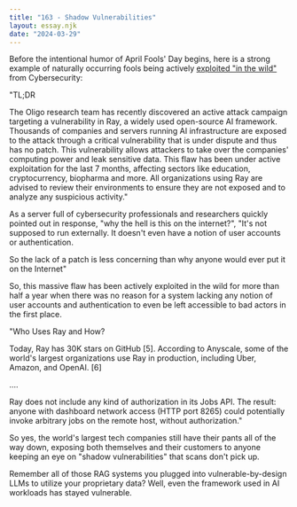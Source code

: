 ```yaml
---
title: "163 - Shadow Vulnerabilities"
layout: essay.njk
date: "2024-03-29"
---
```


Before the intentional humor of April Fools' Day begins, here is a strong example of naturally occurring fools being actively [exploited "in the wild"](https://www.oligo.security/blog/shadowray-attack-ai-workloads-actively-exploited-in-the-wild) from Cybersecurity:

"TL;DR

The Oligo research team has recently discovered an active attack campaign targeting a vulnerability in Ray, a widely used open-source AI framework. Thousands of companies and servers running AI infrastructure are exposed to the attack through a critical vulnerability that is under dispute and thus has no patch. This vulnerability allows attackers to take over the companies' computing power and leak sensitive data. This flaw has been under active exploitation for the last 7 months, affecting sectors like education, cryptocurrency, biopharma and more. All organizations using Ray are advised to review their environments to ensure they are not exposed and to analyze any suspicious activity."

As a server full of cybersecurity professionals and researchers quickly pointed out in response, "why the hell is this on the internet?", "It's not supposed to run externally. It doesn't even have a notion of user accounts or authentication.

So the lack of a patch is less concerning than why anyone would ever put it on the Internet"

So, this massive flaw has been actively exploited in the wild for more than half a year when there was no reason for a system lacking any notion of user accounts and authentication to even be left accessible to bad actors in the first place.

"Who Uses Ray and How?

Today, Ray has 30K stars on GitHub \[5\]. According to Anyscale, some of the world's largest organizations use Ray in production, including Uber, Amazon, and OpenAI. \[6\]

....

Ray does not include any kind of authorization in its Jobs API. The result: anyone with dashboard network access (HTTP port 8265) could potentially invoke arbitrary jobs on the remote host, without authorization."

So yes, the world's largest tech companies still have their pants all of the way down, exposing both themselves and their customers to anyone keeping an eye on "shadow vulnerabilities" that scans don't pick up.

Remember all of those RAG systems you plugged into vulnerable-by-design LLMs to utilize your proprietary data? Well, even the framework used in AI workloads has stayed vulnerable.
